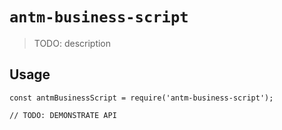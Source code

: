 # `antm-business-script`

> TODO: description

## Usage

```
const antmBusinessScript = require('antm-business-script');

// TODO: DEMONSTRATE API
```
